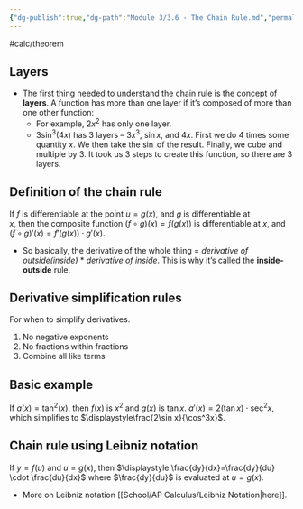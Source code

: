 ```yaml
---
{"dg-publish":true,"dg-path":"Module 3/3.6 - The Chain Rule.md","permalink":"/module-3/3-6-the-chain-rule/","created":"","updated":""}
---
```


#calc/theorem 
## Layers
- The first thing needed to understand the chain rule is the concept of **layers**. A function has more than one layer if it’s composed of more than one other function:
	- For example, $2x^2$ has only one layer. 
	- $3\sin^3(4x)$ has 3 layers – $3x^3$, $\sin x$, and $4x$. First we do $4$ times some quantity $x$. We then take the $\sin$ of the result. Finally, we cube and multiple by $3$. It took us 3 steps to create this function, so there are 3 layers.
## Definition of the chain rule
If $f$ is differentiable at the point $u=g(x)$, and $g$ is differentiable at  
$x$, then the composite function $(f\circ g)(x)= f(g(x))$ is differentiable at $x$, and $(f\circ g)'(x)=f'(g(x))\cdot g'(x)$.
- So basically, the derivative of the whole thing = *derivative of outside(inside)* * *derivative of inside*. This is why it’s called the **inside-outside** rule.
## Derivative simplification rules
For when to simplify derivatives.
1. No negative exponents
2. No fractions within fractions
3. Combine all like terms
## Basic example
If $a(x)= \tan^2(x)$, then $f(x)$ is $x^2$ and $g(x)$ is $\tan x$. $a'(x)=2(\tan x)\cdot \sec^2x$, which simplifies to $\displaystyle\frac{2\sin x}{\cos^3x}$.
## Chain rule using Leibniz notation
If $y=f(u)$ and $u=g(x)$, then $\displaystyle \frac{dy}{dx}=\frac{dy}{du} \cdot \frac{du}{dx}$ where $\frac{dy}{du}$ is evaluated at $u=g(x)$.
- More on Leibniz notation [[School/AP Calculus/Leibniz Notation\|here]].